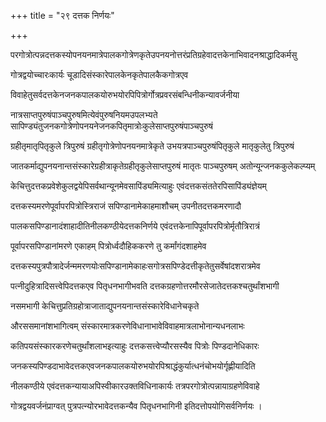 +++
title = "२९ दत्तक निर्णयः"

+++

परगोत्रोत्पन्नदत्तकस्योपनयनमात्रेपालकगोत्रेणकृतेउपनयनोत्तरंप्रतिग्रहेवादत्तकेनाभिवादनश्राद्धादिकर्मसु

गोत्रद्वयोच्चारःकार्यः चूडादिसंस्कारेपालकेनकृतेपालकैकगोत्रएव

विवाहेतुसर्वदत्तकेनजनकपालकयोरुभयोरपिपित्रोर्गोत्रप्रवरसंबन्धिनीकन्यावर्जनीया

नात्रसाप्तपुरुषंपाञ्चपुरुषमित्येवंपुरुषनियमउपलभ्यते सापिण्ड्यंतुजनकगोत्रेणोपनयनेजनकपितृमात्रोःकुलेसाप्तपुरुषंपाञ्चपुरुषं

ग्रहीतृमातृपितृकुले त्रिपुरुषं ग्रहीतृगोत्रेणोपनयनमात्रेकृते उभयत्रपाञ्चपुरुषंपितृकुले मातृकुलेतु त्रिपुरुषं

जातकर्माद्युपनयनान्तसंस्कारेग्रहीत्राकृतेग्रहीतृकुलेसाप्तपुरुषं मातृतः पाञ्चपुरुषम् अतोन्यून्जनककुलेकल्प्यम्

केचित्तुदत्तकप्रवेशेकुलद्वयेपिसर्वथान्यूनमेवसापिंड्यमित्याहुः एवंदत्तकसंततेरपिसापिंड्यंज्ञेयम्

दत्तकस्यमरणेपूर्वापरपित्रोस्त्रिराजं सपिण्डानामेकाहमाशौचम् उपनीतदत्तकमरणादौ

पालकसपिण्डानादंशाहादीतिनीलकण्ठीयेदत्तकनिर्णये एवंदत्तकेनापिपूर्वापरपित्रोर्मृतौत्रिरात्रं

पूर्वापरसपिण्डानांमरणे एकाहम् पित्रोर्ध्वदौहिककरणे तु कर्मांगंदशाहमेव

दत्तकस्यपुत्रपौत्रादेर्जन्ममरणयोःसपिण्डानामेकाहःसगोत्रसपिण्डेदत्तीकृतेतुसर्वेषांदशरात्रमेव

पत्नीदुहित्रादिसत्त्वेपिदत्तकएव पितृधनभागीभवति दत्तकग्रहणोत्तरमौरसेजातेदत्तकश्चतुर्थांशभागी

नसमभागी केचित्तुप्रतिग्रहोत्राजाताद्युपनयनान्तसंस्कारेविधानेचकृते

औरससमानांशभागित्वम् संस्कारमात्रकरणेविधानाभावेविवाहमात्रलाभोनान्यधनलाभः

कतिपयसंस्कारकरणेचतुर्थांशलाभइत्याहुः दत्तकसत्त्वेप्यौरसस्यैव पित्रोः पिण्डदानेधिकारः

जनकस्यपिण्डदाभावेदत्तकएवजनकपालकयोरुभयोरपिश्राद्धंकुर्यात्धनंचोभयोर्गृह्णीयादिति

नीलकण्ठीये एवंदत्तकन्यायाअपिस्वीकारउक्तविधिनाकार्यः तत्रपरगोत्रोत्पन्नायाग्रहणेविवाहे

गोत्रद्वयवर्जनंप्राग्वत् पुत्रपत्न्योरभावेदत्तकन्यैव पितृधनभागिनी इतिदत्तोपयोगिसर्वनिर्णयः ।
